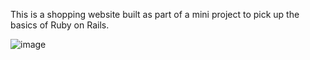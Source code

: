 This is a shopping website built as part of a mini project to pick up the basics of Ruby on Rails.

![image](https://user-images.githubusercontent.com/52824657/128630344-f10e85d2-0ebd-4f5b-a4ee-bff97958c0bd.png)
